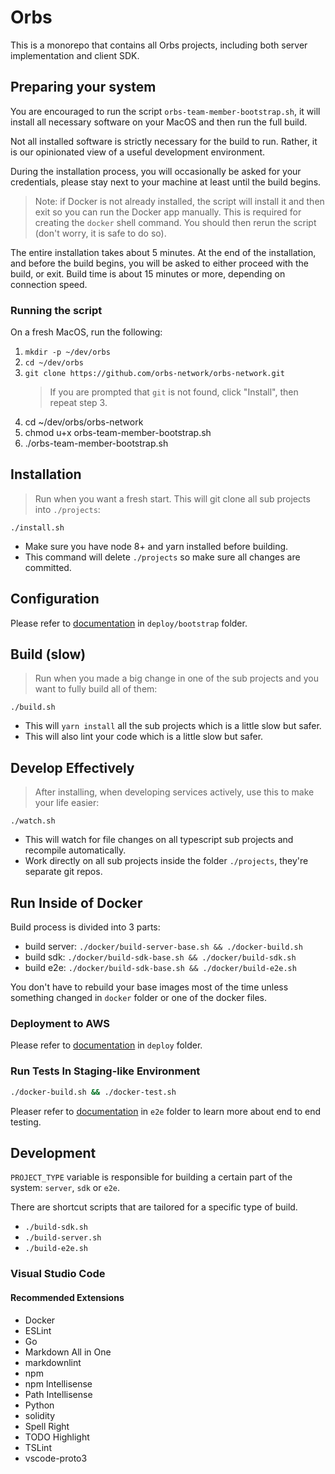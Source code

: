 # Orbs

This is a monorepo that contains all Orbs projects, including both server implementation and client SDK.

## Preparing your system
You are encouraged to run the script `orbs-team-member-bootstrap.sh`, it will install all necessary software on your MacOS and then run the full build.

Not all installed software is strictly necessary for the build to run. Rather, it is our opinionated view of a useful development environment.

During the installation process, you will occasionally be asked for your credentials, please stay next to your machine at least until the build begins.
> Note: if Docker is not already installed, the script will install it and then exit so you can run the Docker app manually. This is required for creating the `docker` shell command.
You should then rerun the script (don't worry, it is safe to do so).

The entire installation takes about 5 minutes. At the end of the installation, and before the build begins, you will be asked to either proceed with the build, or exit. Build time is about 15 minutes or more, depending on connection speed.

### Running the script
On a fresh MacOS, run the following:
1. `mkdir -p ~/dev/orbs`
2. `cd ~/dev/orbs`
3. `git clone https://github.com/orbs-network/orbs-network.git`
     > If you are prompted that `git` is not found, click "Install", then repeat step 3.
4. cd ~/dev/orbs/orbs-network
5. chmod u+x orbs-team-member-bootstrap.sh
6. ./orbs-team-member-bootstrap.sh

## Installation

> Run when you want a fresh start. This will git clone all sub projects into `./projects`:

`./install.sh`

* Make sure you have node 8+ and yarn installed before building.
* This command will delete `./projects` so make sure all changes are committed.

## Configuration

Please refer to [documentation](deploy/bootstrap/README.md) in `deploy/bootstrap` folder.

## Build (slow)

> Run when you made a big change in one of the sub projects and you want to fully build all of them:

`./build.sh`

* This will `yarn install` all the sub projects which is a little slow but safer.
* This will also lint your code which is a little slow but safer.

## Develop Effectively

> After installing, when developing services actively, use this to make your life easier:

`./watch.sh`

* This will watch for file changes on all typescript sub projects and recompile automatically.
* Work directly on all sub projects inside the folder `./projects`, they're separate git repos.

## Run Inside of Docker

Build process is divided into 3 parts:

* build server: `./docker/build-server-base.sh && ./docker-build.sh`
* build sdk: `./docker/build-sdk-base.sh && ./docker/build-sdk.sh`
* build e2e: `./docker/build-sdk-base.sh && ./docker/build-e2e.sh`

You don't have to rebuild your base images most of the time unless something changed in `docker` folder or one of the docker files.

### Deployment to AWS

Please refer to [documentation](deploy/README.md) in `deploy` folder.

### Run Tests In Staging-like Environment

```bash
./docker-build.sh && ./docker-test.sh
```

Pleaser refer to [documentation](e2e/README.md) in `e2e` folder to learn more about end to end testing.

## Development

`PROJECT_TYPE` variable is responsible for building a certain part of the system: `server`, `sdk` or `e2e`.

There are shortcut scripts that are tailored for a specific type of build.

* `./build-sdk.sh`
* `./build-server.sh`
* `./build-e2e.sh`

### Visual Studio Code

#### Recommended Extensions

* Docker
* ESLint
* Go
* Markdown All in One
* markdownlint
* npm
* npm Intellisense
* Path Intellisense
* Python
* solidity
* Spell Right
* TODO Highlight
* TSLint
* vscode-proto3
